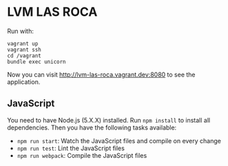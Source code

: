 # LVM LAS ROCA

Run with:

```
vagrant up
vagrant ssh
cd /vagrant
bundle exec unicorn
```

Now you can visit http://lvm-las-roca.vagrant.dev:8080 to see the application.

## JavaScript

You need to have Node.js (5.X.X) installed. Run `npm install` to install all dependencies.
Then you have the following tasks available:

* `npm run start`: Watch the JavaScript files and compile on every change
* `npm run test`: Lint the JavaScript files
* `npm run webpack`: Compile the JavaScript files
